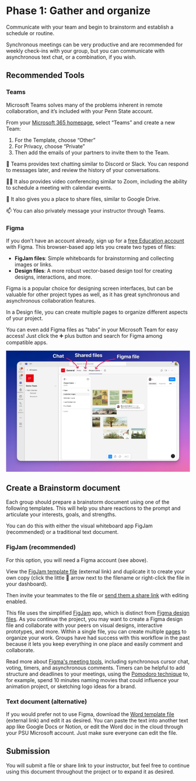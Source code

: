 # Phase 1: Gather and organize

Communicate with your team and begin to brainstorm and establish a schedule or routine. 

Synchronous meetings can be very productive and are recommended for weekly check-ins with your group, but you can communicate with asynchronous text chat, or a combination, if you wish.

## Recommended Tools

### Teams

Microsoft Teams solves many of the problems inherent in remote collaboration, and it’s included with your Penn State account.  

From your [Microsoft 365 homepage](https://office365.psu.edu/), select “Teams” and create a new Team: 

1. For the Template, choose “Other” 
2. For Privacy, choose “Private” 
3. Then add the emails of your partners to invite them to the Team.  

💬  Teams provides text chatting similar to Discord or Slack. You can respond to messages later, and review the history of your conversations.  

🧑‍💻  It also provides video conferencing similar to Zoom, including the ability to schedule a meeting with calendar events.  

🤝 It also gives you a place to share files, similar to Google Drive.  

📫 You can also privately message your instructor through Teams. 

### Figma 

If you don’t have an account already, sign up for a [free Education account](https://www.figma.com/education/) with Figma. This browser-based app lets you create two types of files: 

- **FigJam files**: Simple whiteboards for brainstorming and collecting images or links.  
- **Design files**: A more robust vector-based design tool for creating designs, interactions, and more.   

Figma is a popular choice for designing screen interfaces, but can be valuable for other project types as well, as it has great synchronous and asynchronous collaboration features.  

In a Design file, you can create multiple pages to organize different aspects of your project. 

You can even add Figma files as “tabs” in your Microsoft Team for easy access! Just click the ➕ plus button and search for Figma among compatible apps. 

![Screenshot of Teams](/assets/teams-screenshot.png)


## Create a Brainstorm document

Each group should prepare a brainstorm document using one of the following templates. This will help you share reactions to the prompt and articulate your interests, goals, and strengths. 

You can do this with either the visual whiteboard app FigJam (recommended) or a traditional text document. 

### FigJam (recommended)

For this option, you will need a Figma account \(see above\).

View the [FigJam template file](https://www.figma.com/file/W5D1eDy4z4QJsIVHap8dfn/Group-Project-Brainstorm?type=whiteboard&node-id=0%3A1&t=bDFMwS76BJMRP5Nh-1) \(external link\) and duplicate it to create your own copy \(click the little 🔽 arrow next to the filename or right-click the file in your dashboard\).

Then invite your teammates to the file or [send them a share link](https://help.figma.com/hc/en-us/articles/1500007609322-Guide-to-sharing-and-permissions) with editing enabled. 

This file uses the simplified [FigJam](https://help.figma.com/hc/en-us/articles/15300412458647) app, which is distinct from [Figma design files](https://help.figma.com/hc/en-us/articles/15297425105303). As you continue the project, you may want to create a Figma design file and collaborate with your peers on visual designs, interactive prototypes, and more. Within a single file, you can create multiple [pages](https://help.figma.com/hc/en-us/articles/360038511293-Create-and-manage-pages) to organize your work. Groups have had success with this workflow in the past because it lets you keep everything in one place and easily comment and collaborate. 

Read more about [Figma's meeting tools](https://help.figma.com/hc/en-us/sections/1500000700042-Meeting-tools), including synchronous cursor chat, voting, timers, and asynchronous comments. Timers can be helpful to add structure and deadlines to your meetings, using the [Pomodoro technique](https://todoist.com/productivity-methods/pomodoro-technique) to, for example, spend 10 minutes naming movies that could influence your animation project, or sketching logo ideas for a brand.

### Text document (alternative)

If you would prefer not to use Figma, download the [Word template file](https://pennstateoffice365.sharepoint.com/:w:/s/SoVAOnlineFacultyHub/ER-a75XK4thJriG0RKIMa8EBGpVC9cVhdq2AMZU0XkDz5A?e=Q1Y5Y4) \(external link\) and edit it as desired. You can paste the text into another text app like Google Docs or Notion, or edit the Word doc in the cloud through your PSU Microsoft account. Just make sure everyone can edit the file. 

## Submission

You will submit a file or share link to your instructor, but feel free to continue using this document throughout the project or to expand it as desired.



